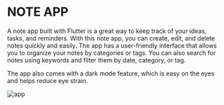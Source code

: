 # NOTE APP

<p>A note app built with Flutter is a great way to keep track of your ideas, tasks, and reminders. 
With this note app, you can create, edit, and delete notes quickly and easily. The app has a user-friendly interface that allows you to organize your notes by categories or tags. You can also search for notes using keywords and filter them by date, category, or tag.

The app also comes with a dark mode feature, which is easy on the eyes and helps reduce eye strain. 
</p>


![app](https://github.com/rozan-alawar/note/assets/89961825/f09c0c28-5c12-46c6-bc15-ff48c69cd295)
